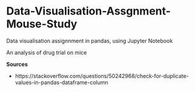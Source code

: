 # Data-Visualisation-Assgnment-Mouse-Study
<p>Data visualisation assignnment in pandas, using Jupyter Notebook</p><p>An analysis of drug trial on mice</p>
<p><b>Sources</b></p>
<ul><li>https://stackoverflow.com/questions/50242968/check-for-duplicate-values-in-pandas-dataframe-column</li>
